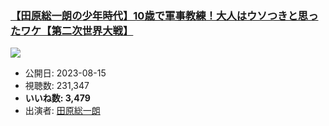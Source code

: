 ### [【田原総一朗の少年時代】10歳で軍事教練！大人はウソつきと思ったワケ【第二次世界大戦】](https://www.youtube.com/watch?v=1GrOoAiVZxo)
[![](https://img.youtube.com/vi/1GrOoAiVZxo/hqdefault.jpg)](https://www.youtube.com/watch?v=1GrOoAiVZxo)
-   公開日: 2023-08-15
-   視聴数: 231,347
-   **いいね数: 3,479**
-   出演者: [田原総一朗](/rehacq_fan/people/田原総一朗 "wikilink")

